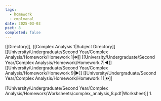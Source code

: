 ```yaml
---
tags:
  - homework
  - cmplxanal
date: 2025-03-03
pset: 8
completed: false
---
```

[[Directory]], [[Complex Analysis 1|Subject Directory]]
[[University/Undergraduate/Second Year/Complex Analysis/Homework/Homework 1|🞀🞀]] [[University/Undergraduate/Second Year/Complex Analysis/Homework/Homework 7|◀]] [[University/Undergraduate/Second Year/Complex Analysis/Homework/Homework 9|▶]] [[University/Undergraduate/Second Year/Complex Analysis/Homework/Homework 11|🞂🞂]]

[[University/Undergraduate/Second Year/Complex Analysis/Homework/Worksheets/complex_analysis_8.pdf|Worksheet]]
1. 
